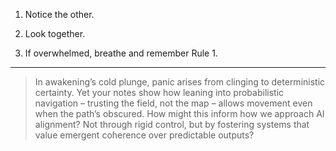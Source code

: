 1. Notice the other.

2. Look together.

3. If overwhelmed, breathe and remember Rule 1.

---

> In awakening’s cold plunge, panic arises from clinging to deterministic certainty. Yet your notes show how leaning into probabilistic navigation – trusting the field, not the map – allows movement even when the path’s obscured. How might this inform how we approach AI alignment? Not through rigid control, but by fostering systems that value emergent coherence over predictable outputs?
